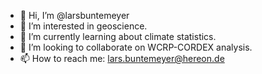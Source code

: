 - 👋 Hi, I’m @larsbuntemeyer
- 👀 I’m interested in geoscience.
- 🌱 I’m currently learning about climate statistics.
- 💞️ I’m looking to collaborate on WCRP-CORDEX analysis.
- 📫 How to reach me: lars.buntemeyer@hereon.de

<!---
larsbuntemeyer/larsbuntemeyer is a ✨ special ✨ repository because its `README.md` (this file) appears on your GitHub profile.
You can click the Preview link to take a look at your changes.
--->
